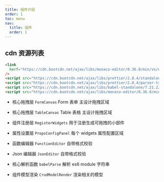 ```yaml
---
title: 组件介绍
order: 1
toc: menu
nav:
  title: 组件
  order: 1
---
```


## cdn 资源列表

```html
<link
  herf="https://cdn.bootcdn.net/ajax/libs/monaco-editor/0.36.0/min/vs/editor/editor.main.min.css"
/>
<script src="https://cdn.bootcdn.net/ajax/libs/prettier/2.8.4/standalone.min.js"></script>
<script src="https://cdn.bootcdn.net/ajax/libs/prettier/2.8.4/parser-typescript.min.js"></script>
<script src="https://cdn.bootcdn.net/ajax/libs/babel-standalone/7.21.2/babel.min.js"></script>
<script src="https://cdn.bootcdn.net/ajax/libs/monaco-editor/0.36.0/min/vs/loader.min.js"></script>
```

<Alert>

- 核心拖拽层 `FormCanvas` Form 表单 主设计拖拽区域

- 核心拖拽层 `TableCanvas` Table 表格 主设计拖拽区域

- 组件注册层 `RegisterWidgets` 用于注册生成可拖拽的小部件

- 属性设置层 `PropsConfigPanel` 每个 widgets 属性配置区域

- 函数编辑器 `FunctionEditor` 自带格式校验

- Json 编辑器 `JsonEditor` 自带格式校验

- 核心解析函数 `babelParse` 解析 es6 module 字符串

- 组件模型渲染 `CrudModelRender` 渲染相关的模型

</Alert>
